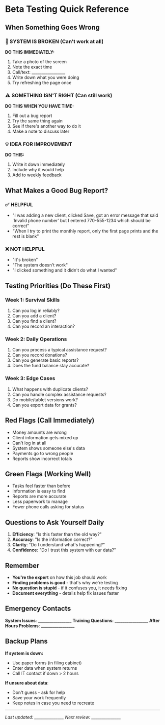 # Beta Testing Quick Reference

## When Something Goes Wrong

### 🚨 SYSTEM IS BROKEN (Can't work at all)
**DO THIS IMMEDIATELY:**
1. Take a photo of the screen
2. Note the exact time
3. Call/text: _________________ 
4. Write down what you were doing
5. Try refreshing the page once

### ⚠️ SOMETHING ISN'T RIGHT (Can still work)
**DO THIS WHEN YOU HAVE TIME:**
1. Fill out a bug report
2. Try the same thing again
3. See if there's another way to do it
4. Make a note to discuss later

### 💡 IDEA FOR IMPROVEMENT
**DO THIS:**
1. Write it down immediately
2. Include why it would help
3. Add to weekly feedback

## What Makes a Good Bug Report?

### ✅ HELPFUL
- "I was adding a new client, clicked Save, got an error message that said 'Invalid phone number' but I entered 770-555-1234 which should be correct"
- "When I try to print the monthly report, only the first page prints and the rest is blank"

### ❌ NOT HELPFUL  
- "It's broken"
- "The system doesn't work"
- "I clicked something and it didn't do what I wanted"

## Testing Priorities (Do These First)

### Week 1: Survival Skills
1. Can you log in reliably?
2. Can you add a client?
3. Can you find a client?
4. Can you record an interaction?

### Week 2: Daily Operations  
1. Can you process a typical assistance request?
2. Can you record donations?
3. Can you generate basic reports?
4. Does the fund balance stay accurate?

### Week 3: Edge Cases
1. What happens with duplicate clients?
2. Can you handle complex assistance requests?
3. Do mobile/tablet versions work?
4. Can you export data for grants?

## Red Flags (Call Immediately)
- Money amounts are wrong
- Client information gets mixed up
- Can't log in at all
- System shows someone else's data
- Payments go to wrong people
- Reports show incorrect totals

## Green Flags (Working Well)
- Tasks feel faster than before
- Information is easy to find
- Reports are more accurate
- Less paperwork to manage
- Fewer phone calls asking for status

## Questions to Ask Yourself Daily
1. **Efficiency**: "Is this faster than the old way?"
2. **Accuracy**: "Is the information correct?"
3. **Clarity**: "Do I understand what's happening?"
4. **Confidence**: "Do I trust this system with our data?"

## Remember
- **You're the expert** on how this job should work
- **Finding problems is good** - that's why we're testing
- **No question is stupid** - if it confuses you, it needs fixing
- **Document everything** - details help fix issues faster

## Emergency Contacts
**System Issues**: _________________
**Training Questions**: _________________
**After Hours Problems**: _________________

## Backup Plans
**If system is down:**
- Use paper forms (in filing cabinet)
- Enter data when system returns
- Call IT contact if down > 2 hours

**If unsure about data:**
- Don't guess - ask for help
- Save your work frequently
- Keep notes in case you need to recreate

---
*Last updated: _______________*
*Next review: _______________*